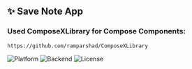 ## ✨ Save Note App
### Used ComposeXLibrary for Compose Components: 
 ```
https://github.com/ramparshad/ComposeXLibrary
```


![Platform]([https://img.shields.io/badge/platform-Android-green](https://i.ytimg.com/vi/9gd5dtMJTKA/maxresdefault.jpg))
![Backend]([https://img.shields.io/badge/backend-Flask-blue](https://i.ytimg.com/vi/9gd5dtMJTKA/maxresdefault.jpg))
![License]([https://img.shields.io/badge/license-MIT-purple](https://i.ytimg.com/vi/9gd5dtMJTKA/maxresdefault.jpg))

